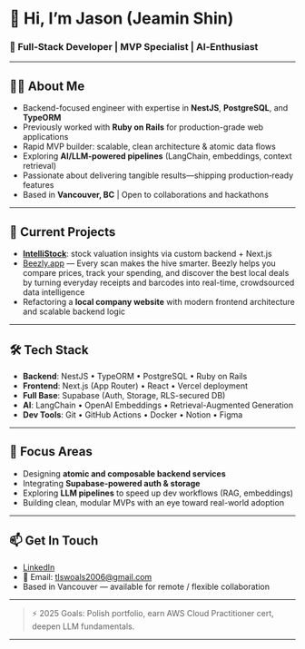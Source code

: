 # 👋 Hi, I’m Jason (Jeamin Shin)

### 🚀 Full‑Stack Developer | MVP Specialist | AI‑Enthusiast

---

## 👨‍💻 About Me
- Backend-focused engineer with expertise in **NestJS**, **PostgreSQL**, and **TypeORM**
- Previously worked with **Ruby on Rails** for production-grade web applications
- Rapid MVP builder: scalable, clean architecture & atomic data flows
- Exploring **AI/LLM-powered pipelines** (LangChain, embeddings, context retrieval)
- Passionate about delivering tangible results—shipping production‑ready features
- Based in **Vancouver, BC** | Open to collaborations and hackathons

---

## 🔭 Current Projects
- [**IntelliStock**](https://www.intellistock.io/): stock valuation insights via custom backend + Next.js
- [Beezly.app](https://www.beezly.app) — Every scan makes the hive smarter. Beezly helps you compare prices, track your spending, and discover the best local deals by turning everyday receipts and barcodes into real-time, crowdsourced data intelligence
- Refactoring a **local company website** with modern frontend architecture and scalable backend logic  

---

## 🛠️ Tech Stack

- **Backend**: NestJS • TypeORM • PostgreSQL • Ruby on Rails  
- **Frontend**: Next.js (App Router) • React • Vercel deployment  
- **Full Base**: Supabase (Auth, Storage, RLS-secured DB)  
- **AI**: LangChain • OpenAI Embeddings • Retrieval-Augmented Generation  
- **Dev Tools**: Git • GitHub Actions • Docker • Notion • Figma  

---

## 🌱 Focus Areas
- Designing **atomic and composable backend services**
- Integrating **Supabase-powered auth & storage**
- Exploring **LLM pipelines** to speed up dev workflows (RAG, embeddings)
- Building clean, modular MVPs with an eye toward real-world adoption

---

## 📫 Get In Touch
- [LinkedIn](https://linkedin.com/in/jasonshin0118)  
- 📧 Email: [tlswoals2006@gmail.com](mailto:tlswoals2006@gmail.com)  
- Based in Vancouver — available for remote / flexible collaboration

---

> ⚡ 2025 Goals: Polish portfolio, earn AWS Cloud Practitioner cert, deepen LLM fundamentals.

---
